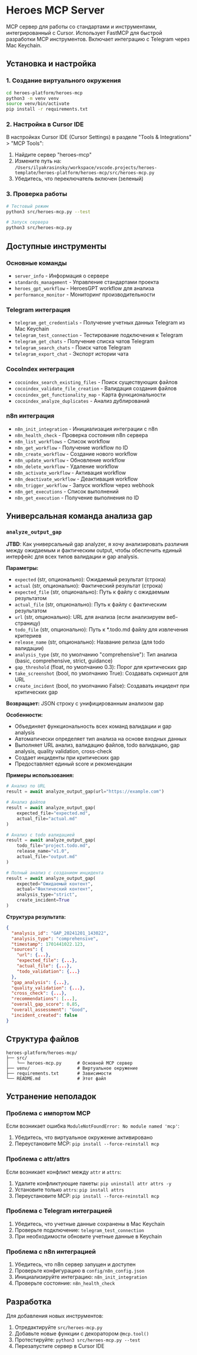 # Heroes MCP Server

MCP сервер для работы со стандартами и инструментами, интегрированный с Cursor.
Использует FastMCP для быстрой разработки MCP инструментов.
Включает интеграцию с Telegram через Mac Keychain.

## Установка и настройка

### 1. Создание виртуального окружения

```bash
cd heroes-platform/heroes-mcp
python3 -m venv venv
source venv/bin/activate
pip install -r requirements.txt
```

### 2. Настройка в Cursor IDE

В настройках Cursor IDE (Cursor Settings) в разделе "Tools & Integrations" > "MCP Tools":

1. Найдите сервер "heroes-mcp"
2. Измените путь на: `/Users/ilyakrasinsky/workspace/vscode.projects/heroes-template/heroes-platform/heroes-mcp/src/heroes-mcp.py`
3. Убедитесь, что переключатель включен (зеленый)

### 3. Проверка работы

```bash
# Тестовый режим
python3 src/heroes-mcp.py --test

# Запуск сервера
python3 src/heroes-mcp.py
```

## Доступные инструменты

### Основные команды
- `server_info` - Информация о сервере
- `standards_management` - Управление стандартами проекта
- `heroes_gpt_workflow` - HeroesGPT workflow для анализа
- `performance_monitor` - Мониторинг производительности

### Telegram интеграция
- `telegram_get_credentials` - Получение учетных данных Telegram из Mac Keychain
- `telegram_test_connection` - Тестирование подключения к Telegram
- `telegram_get_chats` - Получение списка чатов Telegram
- `telegram_search_chats` - Поиск чатов Telegram
- `telegram_export_chat` - Экспорт истории чата

### CocoIndex интеграция
- `cocoindex_search_existing_files` - Поиск существующих файлов
- `cocoindex_validate_file_creation` - Валидация создания файлов
- `cocoindex_get_functionality_map` - Карта функциональности
- `cocoindex_analyze_duplicates` - Анализ дублирований

### n8n интеграция
- `n8n_init_integration` - Инициализация интеграции с n8n
- `n8n_health_check` - Проверка состояния n8n сервера
- `n8n_list_workflows` - Список workflow
- `n8n_get_workflow` - Получение workflow по ID
- `n8n_create_workflow` - Создание нового workflow
- `n8n_update_workflow` - Обновление workflow
- `n8n_delete_workflow` - Удаление workflow
- `n8n_activate_workflow` - Активация workflow
- `n8n_deactivate_workflow` - Деактивация workflow
- `n8n_trigger_workflow` - Запуск workflow через webhook
- `n8n_get_executions` - Список выполнений
- `n8n_get_execution` - Получение выполнения по ID

## Универсальная команда анализа gap

### `analyze_output_gap`

**JTBD**: Как универсальный gap analyzer, я хочу анализировать различия между ожидаемым и фактическим output, чтобы обеспечить единый интерфейс для всех типов валидации и gap analysis.

**Параметры:**
- `expected` (str, опционально): Ожидаемый результат (строка)
- `actual` (str, опционально): Фактический результат (строка)
- `expected_file` (str, опционально): Путь к файлу с ожидаемым результатом
- `actual_file` (str, опционально): Путь к файлу с фактическим результатом
- `url` (str, опционально): URL для анализа (если анализируем веб-страницу)
- `todo_file` (str, опционально): Путь к *.todo.md файлу для извлечения критериев
- `release_name` (str, опционально): Название релиза (для todo валидации)
- `analysis_type` (str, по умолчанию "comprehensive"): Тип анализа (basic, comprehensive, strict, guidance)
- `gap_threshold` (float, по умолчанию 0.3): Порог для критических gap
- `take_screenshot` (bool, по умолчанию True): Создавать скриншот для URL
- `create_incident` (bool, по умолчанию False): Создавать инцидент при критических gap

**Возвращает:** JSON строку с унифицированным анализом gap

**Особенности:**
- Объединяет функциональность всех команд валидации и gap analysis
- Автоматически определяет тип анализа на основе входных данных
- Выполняет URL анализ, валидацию файлов, todo валидацию, gap analysis, quality validation, cross-check
- Создает инциденты при критических gap
- Предоставляет единый score и рекомендации

**Примеры использования:**

```python
# Анализ по URL
result = await analyze_output_gap(url="https://example.com")

# Анализ файлов
result = await analyze_output_gap(
    expected_file="expected.md",
    actual_file="actual.md"
)

# Анализ с todo валидацией
result = await analyze_output_gap(
    todo_file="project.todo.md",
    release_name="v1.0",
    actual_file="output.md"
)

# Полный анализ с созданием инцидента
result = await analyze_output_gap(
    expected="Ожидаемый контент",
    actual="Фактический контент",
    analysis_type="strict",
    create_incident=True
)
```

**Структура результата:**
```json
{
  "analysis_id": "GAP_20241201_143022",
  "analysis_type": "comprehensive",
  "timestamp": 1701441022.123,
  "sources": {
    "url": {...},
    "expected_file": {...},
    "actual_file": {...},
    "todo_validation": {...}
  },
  "gap_analysis": {...},
  "quality_validation": {...},
  "cross_check": {...},
  "recommendations": [...],
  "overall_gap_score": 0.85,
  "overall_assessment": "Good",
  "incident_created": false
}
```

## Структура файлов

```
heroes-platform/heroes-mcp/
├── src/
│   └── heroes-mcp.py      # Основной MCP сервер
├── venv/                  # Виртуальное окружение
├── requirements.txt       # Зависимости
└── README.md              # Этот файл
```

## Устранение неполадок

### Проблема с импортом MCP

Если возникает ошибка `ModuleNotFoundError: No module named 'mcp'`:

1. Убедитесь, что виртуальное окружение активировано
2. Переустановите MCP: `pip install --force-reinstall mcp`

### Проблема с attr/attrs

Если возникает конфликт между `attr` и `attrs`:

1. Удалите конфликтующие пакеты: `pip uninstall attr attrs -y`
2. Установите только `attrs`: `pip install attrs`
3. Переустановите MCP: `pip install --force-reinstall mcp`

### Проблема с Telegram интеграцией

1. Убедитесь, что учетные данные сохранены в Mac Keychain
2. Проверьте подключение: `telegram_test_connection`
3. При необходимости обновите учетные данные в Keychain

### Проблема с n8n интеграцией

1. Убедитесь, что n8n сервер запущен и доступен
2. Проверьте конфигурацию в `config/n8n_config.json`
3. Инициализируйте интеграцию: `n8n_init_integration`
4. Проверьте состояние: `n8n_health_check`

## Разработка

Для добавления новых инструментов:

1. Отредактируйте `src/heroes-mcp.py`
2. Добавьте новые функции с декоратором `@mcp.tool()`
3. Протестируйте: `python3 src/heroes-mcp.py --test`
4. Перезапустите сервер в Cursor IDE
